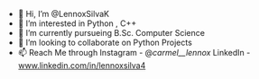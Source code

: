 - 👋 Hi, I’m @LennoxSilvaK
- 👀 I’m interested in Python , C++
- 🌱 I’m currently pursueing B.Sc. Computer Science
- 💞️ I’m looking to collaborate on Python Projects
- 📫 Reach Me through 
Instagram - @_carmel__lennox_
LinkedIn - www.linkedin.com/in/lennoxsilva4
